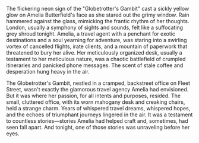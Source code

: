 The flickering neon sign of the "Globetrotter's Gambit" cast a sickly yellow glow on Amelia Butterfield's face as she stared out the grimy window.  Rain hammered against the glass, mimicking the frantic rhythm of her thoughts.  London, usually a symphony of sights and sounds, felt like a suffocating grey shroud tonight. Amelia, a travel agent with a penchant for exotic destinations and a soul yearning for adventure, was staring into a swirling vortex of cancelled flights, irate clients, and a mountain of paperwork that threatened to bury her alive.  Her meticulously organized desk, usually a testament to her meticulous nature, was a chaotic battlefield of crumpled itineraries and panicked phone messages.  The scent of stale coffee and desperation hung heavy in the air.

The Globetrotter's Gambit, nestled in a cramped, backstreet office on Fleet Street, wasn't exactly the glamorous travel agency Amelia had envisioned.  But it was where her passion, for all intents and purposes, resided.  The small, cluttered office, with its worn mahogany desk and creaking chairs, held a strange charm.  Years of whispered travel dreams, whispered hopes, and the echoes of triumphant journeys lingered in the air.  It was a testament to countless stories—stories Amelia had helped craft and, sometimes, had seen fall apart.  And tonight, one of those stories was unraveling before her eyes.
